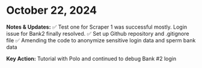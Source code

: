 # October 22, 2024

**Notes & Updates:** 
✅ Test one for Scraper 1 was successful mostly. Login issue for Bank2 finally resolved.
✅ Set up Github repository and .gitignore file
✅ Amending the code to anonymize sensitive login data and sperm bank data

**Key Action:** Tutorial with Polo and continued to debug Bank #2 login